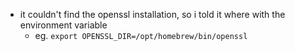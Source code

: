
- it couldn't find the openssl installation, so i told it where with the environment variable
    - eg. `export OPENSSL_DIR=/opt/homebrew/bin/openssl`